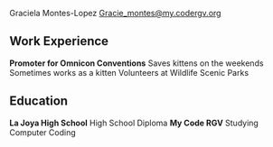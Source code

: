 Graciela Montes-Lopez
Gracie_montes@my.codergv.org


## Work Experience

**Promoter for Omnicon Conventions**
Saves kittens on the weekends
Sometimes works as a kitten
Volunteers at Wildlife Scenic Parks




## Education

 **La Joya High School**
 High School Diploma
**My Code RGV**
 Studying Computer Coding
